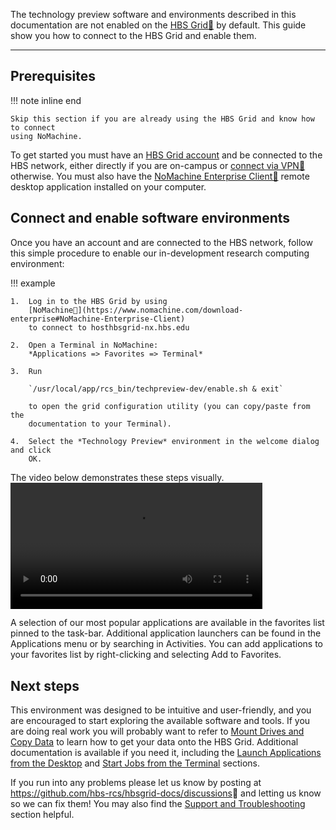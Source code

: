 
The technology preview software and environments described in this documentation
are not enabled on the [HBS Grid🔗](https://grid.rcs.hbs.org) by default. This
guide show you how to connect to the HBS Grid and enable them.

---

## Prerequisites

!!! note inline end

    Skip this section if you are already using the HBS Grid and know how to connect
    using NoMachine. 
    
To get started you must have an
[HBS Grid account](../support/requests.md)
and be connected to the HBS network, either directly if you are on-campus or
[connect via VPN🔗](https://www.hbs.edu/research-computing-services/Shared%20Documents/Grid/two-step_vpn_qrg_updated_pdf_1.pdf)
otherwise. You must also have the 
[NoMachine Enterprise Client🔗](https://www.nomachine.com/download-enterprise#NoMachine-Enterprise-Client)
remote desktop application installed on your computer.

## Connect and enable software environments

Once you have an account and are connected to the HBS network, follow this
simple procedure to enable our in-development research computing environment:

!!! example

    1.  Log in to the HBS Grid by using
        [NoMachine🔗](https://www.nomachine.com/download-enterprise#NoMachine-Enterprise-Client)
        to connect to hosthbsgrid-nx.hbs.edu
     
    2.  Open a Terminal in NoMachine:
        *Applications => Favorites => Terminal*
     
    3.  Run
     
        `/usr/local/app/rcs_bin/techpreview-dev/enable.sh & exit`
     
        to open the grid configuration utility (you can copy/paste from the
        documentation to your Terminal).
     
    4.  Select the *Technology Preview* environment in the welcome dialog and click
        OK.

The video below demonstrates these steps visually.
<video width="80%" controls>
  <source src="../media/enable.webm" type="video/webm">
Your browser does not support the video tag.
</video> 

A selection of our most popular applications are available in the favorites list
pinned to the task-bar. Additional application launchers can be found in the
Applications menu or by searching in Activities. You can add applications to
your favorites list by right-clicking and selecting Add to Favorites.

## Next steps

This environment was designed to be intuitive and user-friendly, and
you are encouraged to start exploring the available software and tools. If you
are doing real work you will probably want to refer to [Mount Drives and Copy
Data](syncfiles.md) to learn how to get your data onto the HBS Grid. Additional
documentation is available if you need it, including the [Launch
Applications from the Desktop](menulaunch.md) and [Start Jobs from the
Terminal](commandline.md) sections.

If you run into any problems please let us know by posting at
<https://github.com/hbs-rcs/hbsgrid-docs/discussions>🔗  and letting us know so we
can fix them! You may also find the [Support and Troubleshooting](../support/trouble.md)
section helpful.
